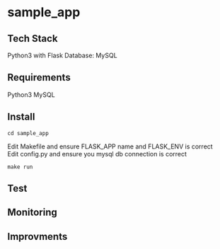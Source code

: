 # sample_app

## Tech Stack

Python3 with Flask
Database: MySQL

## Requirements

Python3
MySQL

## Install

```
cd sample_app
```
Edit Makefile and ensure FLASK_APP name and FLASK_ENV is correct <br />
Edit config.py and ensure you mysql db connection is correct <br />
```
make run
```


## Test


## Monitoring


## Improvments